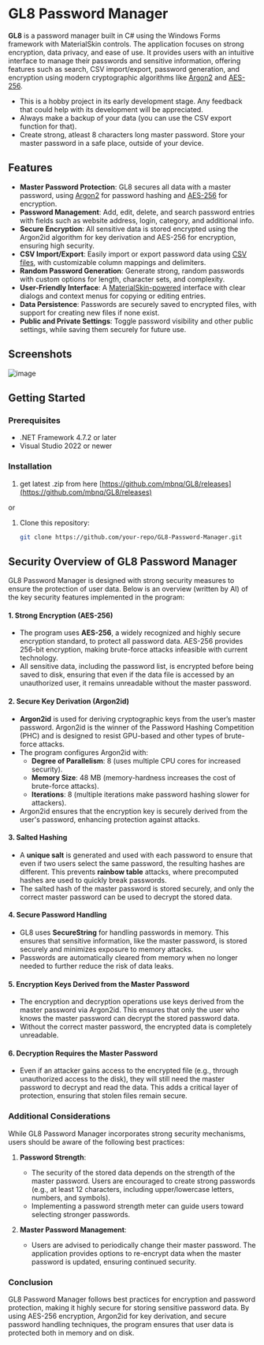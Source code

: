 # GL8 Password Manager

**GL8** is a password manager built in C# using the Windows Forms framework with MaterialSkin controls. The application focuses on strong encryption, data privacy, and ease of use. It provides users with an intuitive interface to manage their passwords and sensitive information, offering features such as search, CSV import/export, password generation, and encryption using modern cryptographic algorithms like [Argon2](https://en.wikipedia.org/wiki/Argon2) and [AES-256](https://en.wikipedia.org/wiki/Advanced_Encryption_Standard).

- This is a hobby project in its early development stage. Any feedback that could help with its development will be appreciated.
- Always make a backup of your data (you can use the CSV export function for that).
- Create strong, atleast 8 characters long master password. Store your master password in a safe place, outside of your device.

## Features

- **Master Password Protection**: GL8 secures all data with a master password, using [Argon2](https://en.wikipedia.org/wiki/Argon2) for password hashing and [AES-256](https://en.wikipedia.org/wiki/Advanced_Encryption_Standard) for encryption.
- **Password Management**: Add, edit, delete, and search password entries with fields such as website address, login, category, and additional info.
- **Secure Encryption**: All sensitive data is stored encrypted using the Argon2id algorithm for key derivation and AES-256 for encryption, ensuring high security.
- **CSV Import/Export**: Easily import or export password data using [CSV files](https://en.wikipedia.org/wiki/Comma-separated_values), with customizable column mappings and delimiters.
- **Random Password Generation**: Generate strong, random passwords with custom options for length, character sets, and complexity.
- **User-Friendly Interface**: A [MaterialSkin-powered](https://www.nuget.org/packages/MaterialSkin.2) interface with clear dialogs and context menus for copying or editing entries.
- **Data Persistence**: Passwords are securely saved to encrypted files, with support for creating new files if none exist.
- **Public and Private Settings**: Toggle password visibility and other public settings, while saving them securely for future use.

## Screenshots

![image](https://github.com/user-attachments/assets/5cda2902-f6c0-46cd-ab1a-cc8922a7a9e0)

## Getting Started

### Prerequisites
- .NET Framework 4.7.2 or later
- Visual Studio 2022 or newer

### Installation

1. get latest .zip from here [https://github.com/mbnq/GL8/releases](https://github.com/mbnq/GL8/releases)

or

1. Clone this repository:
   ```sh
   git clone https://github.com/your-repo/GL8-Password-Manager.git

## **Security Overview of GL8 Password Manager**

GL8 Password Manager is designed with strong security measures to ensure the protection of user data. Below is an overview (written by AI) of the key security features implemented in the program:

#### **1. Strong Encryption (AES-256)**
   - The program uses **AES-256**, a widely recognized and highly secure encryption standard, to protect all password data. AES-256 provides 256-bit encryption, making brute-force attacks infeasible with current technology.
   - All sensitive data, including the password list, is encrypted before being saved to disk, ensuring that even if the data file is accessed by an unauthorized user, it remains unreadable without the master password.

#### **2. Secure Key Derivation (Argon2id)**
   - **Argon2id** is used for deriving cryptographic keys from the user’s master password. Argon2id is the winner of the Password Hashing Competition (PHC) and is designed to resist GPU-based and other types of brute-force attacks.
   - The program configures Argon2id with:
     - **Degree of Parallelism**: 8 (uses multiple CPU cores for increased security).
     - **Memory Size**: 48 MB (memory-hardness increases the cost of brute-force attacks).
     - **Iterations**: 8 (multiple iterations make password hashing slower for attackers).
   - Argon2id ensures that the encryption key is securely derived from the user's password, enhancing protection against attacks.

#### **3. Salted Hashing**
   - A **unique salt** is generated and used with each password to ensure that even if two users select the same password, the resulting hashes are different. This prevents **rainbow table** attacks, where precomputed hashes are used to quickly break passwords.
   - The salted hash of the master password is stored securely, and only the correct master password can be used to decrypt the stored data.

#### **4. Secure Password Handling**
   - GL8 uses **SecureString** for handling passwords in memory. This ensures that sensitive information, like the master password, is stored securely and minimizes exposure to memory attacks.
   - Passwords are automatically cleared from memory when no longer needed to further reduce the risk of data leaks.

#### **5. Encryption Keys Derived from the Master Password**
   - The encryption and decryption operations use keys derived from the master password via Argon2id. This ensures that only the user who knows the master password can decrypt the stored password data.
   - Without the correct master password, the encrypted data is completely unreadable.

#### **6. Decryption Requires the Master Password**
   - Even if an attacker gains access to the encrypted file (e.g., through unauthorized access to the disk), they will still need the master password to decrypt and read the data. This adds a critical layer of protection, ensuring that stolen files remain secure.

### **Additional Considerations**

While GL8 Password Manager incorporates strong security mechanisms, users should be aware of the following best practices:

1. **Password Strength**:
   - The security of the stored data depends on the strength of the master password. Users are encouraged to create strong passwords (e.g., at least 12 characters, including upper/lowercase letters, numbers, and symbols).
   - Implementing a password strength meter can guide users toward selecting stronger passwords.

2. **Master Password Management**:
   - Users are advised to periodically change their master password. The application provides options to re-encrypt data when the master password is updated, ensuring continued security.

### **Conclusion**
GL8 Password Manager follows best practices for encryption and password protection, making it highly secure for storing sensitive password data. By using AES-256 encryption, Argon2id for key derivation, and secure password handling techniques, the program ensures that user data is protected both in memory and on disk.

